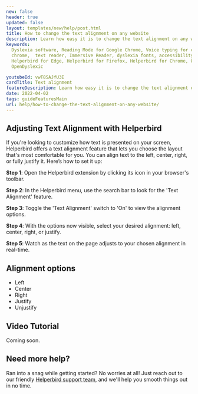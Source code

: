 ```yaml
---
new: false
header: true
updated: false
layout: templates/new/help/post.html
title: How to change the text alignment on any website
description: Learn how easy it is to change the text alignment on any website.
keywords:
  Dyslexia software, Reading Mode for Google Chrome, Voice typing for chrome, Text to speech for
  chrome,  text reader, Immersive Reader, dyslexia fonts, accessibility software, dyslexia software,
  Helperbird for Edge, Helperbird for Firefox, Helperbird for Chrome, Opendyslexic for Chrome,
  OpenDyslexic

youtubeId: vwT8SAJfU3E
cardTitle: Text alignment
featureDescription: Learn how easy it is to change the text alignment on any website.
date: 2022-04-02
tags: guideFeaturesMain
url: help/how-to-change-the-text-alignment-on-any-website/
---
```


## Adjusting Text Alignment with Helperbird

If you're looking to customize how text is presented on your screen, Helperbird offers a text alignment feature that lets you choose the layout that's most comfortable for you. You can align text to the left, center, right, or fully justify it. Here’s how to set it up:

**Step 1**: Open the Helperbird extension by clicking its icon in your browser's toolbar.

**Step 2**: In the Helperbird menu, use the search bar to look for the 'Text Alignment' feature.

**Step 3**: Toggle the 'Text Alignment' switch to 'On' to view the alignment options.

**Step 4**: With the options now visible, select your desired alignment: left, center, right, or justify.

**Step 5**: Watch as the text on the page adjusts to your chosen alignment in real-time.


## Alignment options

- Left
- Center
- Right
- Justify
- Unjustify



## Video Tutorial

Coming soon.



## Need more help?

Ran into a snag while getting started? No worries at all! Just reach out to our friendly [Helperbird support team](/support/), and we'll help you smooth things out in no time.




